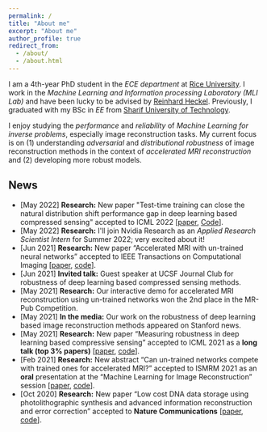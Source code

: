 ```yaml
---
permalink: /
title: "About me"
excerpt: "About me"
author_profile: true
redirect_from: 
  - /about/
  - /about.html
---
```


I am a 4th-year PhD student in the _ECE department_ at [Rice University](https://eceweb.rice.edu/). I work in the _Machine Learning and Information processing Laboratory (MLI Lab)_ and have been lucky to be advised by [Reinhard Heckel](http://reinhardheckel.com/). 
Previously, I graduated with my BSc in _EE_ from [Sharif University of Technology](http://ee.sharif.edu/~web/en/).

I enjoy studying the _performance_ and _reliability_ of _Machine Learning for inverse problems_, especially image reconstruction tasks. My current focus is on (1) understanding _adversarial_ and _distributional robustness_ of image reconstruction methods in the context of _accelerated MRI reconstruction_ and (2) developing more robust models. 

## News

+ [May 2022] **Research:** New paper "Test-time training can close the natural distribution shift performance gap in deep learning based compressed sensing" accepted to ICML 2022 [[paper](https://arxiv.org/pdf/2204.07204), [Code](https://github.com/MLI-lab/ttt_for_deep_learning_cs)].
+ [May 2022] **Research:** I'll join Nvidia Research as an _Applied Research Scientist Intern_ for Summer 2022; very excited about it!
+ [Jun 2021] **Research:** New paper “Accelerated MRI with un-trained neural networks” accepted to IEEE Transactions on Computational Imaging [[paper](https://arxiv.org/pdf/2007.02471), [code](https://github.com/MLI-lab/ConvDecoder)].
+ [Jun 2021] **Invited talk:** Guest speaker at UCSF Journal Club for robustness of deep learning based compressed sensing methods.
+ [May 2021] **Research:** Our interactive demo for accelerated MRI reconstruction using un-trained networks won the 2nd place in the MR-Pub Competition.
+ [May 2021] **In the media:** Our work on the robustness of deep learning based image reconstruction methods appeared on Stanford news.
+ [May 2021] **Research:** New paper “Measuring robustness in deep learning based compressive sensing” accepted to ICML 2021 as a **long talk (top 3% papers)** [[paper](https://proceedings.mlr.press/v139/darestani21a.html), [code](https://github.com/MLI-lab/Robustness-CS)].
+ [Feb 2021] **Research:** New abstract “Can un-trained networks compete with trained ones for accelerated MRI?” accepted to ISMRM 2021 as an **oral** presentation at the “Machine Learning for Image Reconstruction” session [[paper](https://index.mirasmart.com/ISMRM2021/PDFfiles/0271.html), [code](https://github.com/MLI-lab/ConvDecoder)]. 
+ [Oct 2020] **Research:** New paper “Low cost DNA data storage using photolithographic synthesis and advanced information reconstruction and error correction” accepted to **Nature Communications** [[paper](https://www.nature.com/articles/s41467-020-19148-3), [code](https://github.com/MLI-lab/noisy_dna_data_storage)].

<script type='text/javascript' id='clustrmaps' src='//cdn.clustrmaps.com/map_v2.js?cl=ffffff&w=140&t=n&d=NcLP4mVk13rbqSFKS2RfRdGdeF5152TzEB6AWF_QY58'></script>
